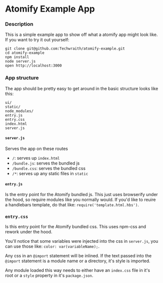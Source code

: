 Atomify Example App
===================

### Description

This is a simple example app to show off what a atomify app might look like. If you want to try it out yourself:

```
git clone git@github.com:Techwraith/atomify-example.git
cd atomify-example
npm install
node server.js
open http://localhost:3000
```

### App structure

The app should be pretty easy to get around in the basic structure looks like this:

```
ui/
static/
node_modules/
entry.js
entry.css
index.html
server.js
```

#### `server.js`

Serves the app on these routes

- `/`: serves up `index.html`
- `/bundle.js`: serves the bundled js
- `/bundle.css`: serves the bundled css
- `/*`: serves up any static files in `static`

#### `entry.js`

Is the entry point for the Atomify bundled js. This just uses browserify under the hood, so require modules like you normally would. If you'd like to reuire a handlebars template, do that like: `require('template.html.hbs')`.

### `entry.css`

Is this entry point for the Atomify bundled css. This uses npm-css and rework under the hood.

You'll notice that some variables were injected into the css in `server.js`, you can use those like: `color: var(variableName);`.

Any css in an `@import` statement will be inlined. If the text passed into the `@import` statement is a module name or a directory, it's style is imported.

Any module loaded this way needs to either have an `index.css` file in it's root or a `style` property in it's `package.json`.
